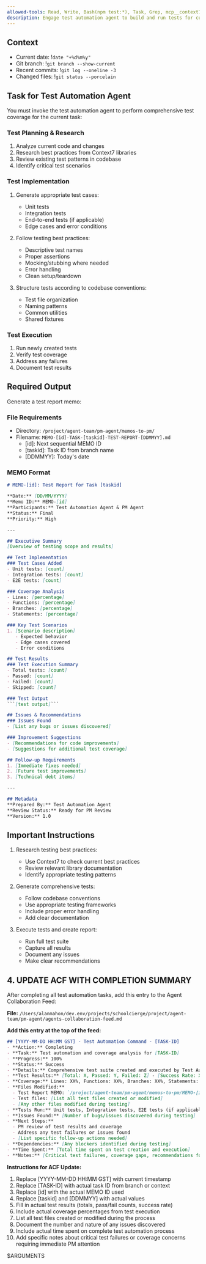 ```yaml
---
allowed-tools: Read, Write, Bash(npm test:*), Task, Grep, mcp__context7__resolve-library-id, mcp__context7__get-library-docs
description: Engage test automation agent to build and run tests for current task
---
```


## Context
- Current date: !`date "+%d%m%y"`
- Git branch: !`git branch --show-current`
- Recent commits: !`git log --oneline -3`
- Changed files: !`git status --porcelain`

## Task for Test Automation Agent

You must invoke the test automation agent to perform comprehensive test coverage for the current task:

### Test Planning & Research
1. Analyze current code and changes
2. Research best practices from Context7 libraries
3. Review existing test patterns in codebase
4. Identify critical test scenarios

### Test Implementation
1. Generate appropriate test cases:
   - Unit tests
   - Integration tests
   - End-to-end tests (if applicable)
   - Edge cases and error conditions

2. Follow testing best practices:
   - Descriptive test names
   - Proper assertions
   - Mocking/stubbing where needed
   - Error handling
   - Clean setup/teardown

3. Structure tests according to codebase conventions:
   - Test file organization
   - Naming patterns
   - Common utilities
   - Shared fixtures

### Test Execution
1. Run newly created tests
2. Verify test coverage
3. Address any failures
4. Document test results

## Required Output

Generate a test report memo:

### File Requirements
- Directory: `/project/agent-team/pm-agent/memos-to-pm/`
- Filename: `MEMO-[id]-TASK-[taskid]-TEST-REPORT-[DDMMYY].md`
  - [id]: Next sequential MEMO ID
  - [taskid]: Task ID from branch name
  - [DDMMYY]: Today's date

### MEMO Format
```markdown
# MEMO-[id]: Test Report for Task [taskid]

**Date:** [DD/MM/YYYY]  
**Memo ID:** MEMO-[id]  
**Participants:** Test Automation Agent & PM Agent  
**Status:** Final  
**Priority:** High  

---

## Executive Summary
[Overview of testing scope and results]

## Test Implementation
### Test Cases Added
- Unit tests: [count]
- Integration tests: [count]
- E2E tests: [count]

### Coverage Analysis
- Lines: [percentage]
- Functions: [percentage]
- Branches: [percentage]
- Statements: [percentage]

### Key Test Scenarios
1. [Scenario description]
   - Expected behavior
   - Edge cases covered
   - Error conditions

## Test Results
### Test Execution Summary
- Total tests: [count]
- Passed: [count]
- Failed: [count]
- Skipped: [count]

### Test Output
```[test output]```

## Issues & Recommendations
### Issues Found
- [List any bugs or issues discovered]

### Improvement Suggestions
- [Recommendations for code improvements]
- [Suggestions for additional test coverage]

## Follow-up Requirements
1. [Immediate fixes needed]
2. [Future test improvements]
3. [Technical debt items]

---

## Metadata
**Prepared By:** Test Automation Agent  
**Review Status:** Ready for PM Review  
**Version:** 1.0  
```

## Important Instructions

1. Research testing best practices:
   - Use Context7 to check current best practices
   - Review relevant library documentation
   - Identify appropriate testing patterns

2. Generate comprehensive tests:
   - Follow codebase conventions
   - Use appropriate testing frameworks
   - Include proper error handling
   - Add clear documentation

3. Execute tests and create report:
   - Run full test suite
   - Capture all results
   - Document any issues
   - Make clear recommendations

## 4. UPDATE ACF WITH COMPLETION SUMMARY

After completing all test automation tasks, add this entry to the Agent Collaboration Feed:

**File:** `/Users/alanmahon/dev.env/projects/schoolcierge/project/agent-team/pm-agent/agents-collaboration-feed.md`

**Add this entry at the top of the feed:**

```markdown
## [YYYY-MM-DD HH:MM GST] - Test Automation Command - [TASK-ID]
- **Action:** Completing
- **Task:** Test automation and coverage analysis for [TASK-ID]
- **Progress:** 100%
- **Status:** Success
- **Details:** Comprehensive test suite created and executed by Test Automation Agent
- **Test Results:** [Total: X, Passed: Y, Failed: Z] - [Success Rate: XX%]
- **Coverage:** Lines: XX%, Functions: XX%, Branches: XX%, Statements: XX%
- **Files Modified:** 
  - Test Report MEMO: `/project/agent-team/pm-agent/memos-to-pm/MEMO-[id]-TASK-[taskid]-TEST-REPORT-[DDMMYY].md`
  - Test files: [List all test files created or modified]
  - [Any other files modified during testing]
- **Tests Run:** Unit tests, Integration tests, E2E tests (if applicable)
- **Issues Found:** [Number of bugs/issues discovered during testing]
- **Next Steps:** 
  - PM review of test results and coverage
  - Address any test failures or issues found
  - [List specific follow-up actions needed]
- **Dependencies:** [Any blockers identified during testing]
- **Time Spent:** [Total time spent on test creation and execution]
- **Notes:** [Critical test failures, coverage gaps, recommendations for PM attention]
```

**Instructions for ACF Update:**
1. Replace [YYYY-MM-DD HH:MM GST] with current timestamp
2. Replace [TASK-ID] with actual task ID from branch or context
3. Replace [id] with the actual MEMO ID used
4. Replace [taskid] and [DDMMYY] with actual values
5. Fill in actual test results (totals, pass/fail counts, success rate)
6. Include actual coverage percentages from test execution
7. List all test files created or modified during the process
8. Document the number and nature of any issues discovered
9. Include actual time spent on complete test automation process
10. Add specific notes about critical test failures or coverage concerns requiring immediate PM attention

$ARGUMENTS
